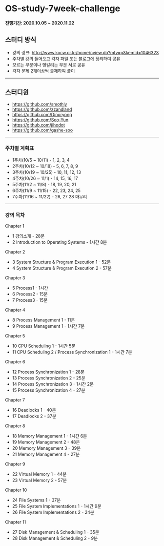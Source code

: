 # OS-study-7week-challenge

#### 진행기간: 2020.10.05 ~ 2020.11.22

## 스터디 방식
- 강의 링크: http://www.kocw.or.kr/home/cview.do?mty=p&kemId=1046323
- 주차별 강의 들어오고 각자 파일 또는 블로그에 정리하여 공유
- 모르는 부분이나 헷갈리는 부분 서로 공유
- 각자 문제 2개이상씩 출제하여 풀이

---

## 스터디원
- https://github.com/smothly
- https://github.com/zzandland
- https://github.com/Dinoryong
- https://github.com/Soo-Yun
- https://github.com/jihodot
- https://github.com/gashe-soo

---

### 주차별 계획표
- 1주차(10/5 ~ 10/11)  -  1, 2, 3, 4
- 2주차(10/12 ~ 10/18)  -  5, 6, 7, 8, 9
- 3주차(10/19 ~ 10/25)  -  10, 11, 12, 13
- 4주차(10/26 ~ 11/1)  -  14, 15, 16, 17
- 5주차(11/2 ~ 11/8)  -  18, 19, 20, 21
- 6주차(11/9 ~ 11/15)  -  22, 23, 24, 25
- 7주차(11/16 ~ 11/22)  -  26, 27 28  마무리

---

### 강의 목차

Chapter 1
- 1 강의소개 - 28분
- 2 Introduction to Operating Systems - 1시간 8분

Chapter 2
- 3 System Structure & Program Execution 1 - 52분
- 4 System Structure & Program Execution 2 -  57분

Chapter 3
- 5 Process1 - 1시간
- 6 Process2 - 15분
- 7 Process3 - 15분

Chapter 4
- 8 Process Management 1 - 11분
- 9 Process Management 1 - 1시간 7분


Chapter 5
- 10 CPU Scheduling 1 - 1시간 5분
- 11 CPU Scheduling 2 / Process Synchronization 1 - 1시간 7분

Chapter 6
- 12 Process Synchronization 1 - 28분
- 13 Process Synchronization 2 - 25분
- 14 Process Synchronization 3 - 1시간 2분
- 15 Process Synchronization 4 - 27분

Chapter 7
- 16 Deadlocks 1 - 40분
- 17 Deadlocks 2 - 37분

Chapter 8
- 18 Memory Management 1 - 1시간 6분
- 19 Memory Management 2 - 48분
- 20 Memory Management 3 - 39분
- 21 Memory Management 4 - 27분

Chapter 9
- 22 Virtual Memory 1 - 44분
- 23 Virtual Memory 2 - 57분

Chapter 10
- 24 File Systems 1 - 37분
- 25 File System Implementations 1 - 1시간 9분
- 26 File System Implementations 2 - 24분

Chapter 11
- 27 Disk Management & Scheduling 1 - 35분
- 28 Disk Management & Scheduling 2 - 9분
